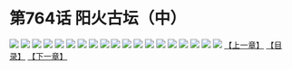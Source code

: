 # 第764话 阳火古坛（中）
![](https://mhpic.xiaomingtaiji.net/comic/D/斗破苍穹/第764话F1_262430/1.jpg-zymk.middle.webp)
![](https://mhpic.xiaomingtaiji.net/comic/D/斗破苍穹/第764话F1_262430/2.jpg-zymk.middle.webp)
![](https://mhpic.xiaomingtaiji.net/comic/D/斗破苍穹/第764话F1_262430/3.jpg-zymk.middle.webp)
![](https://mhpic.xiaomingtaiji.net/comic/D/斗破苍穹/第764话F1_262430/4.jpg-zymk.middle.webp)
![](https://mhpic.xiaomingtaiji.net/comic/D/斗破苍穹/第764话F1_262430/5.jpg-zymk.middle.webp)
![](https://mhpic.xiaomingtaiji.net/comic/D/斗破苍穹/第764话F1_262430/6.jpg-zymk.middle.webp)
![](https://mhpic.xiaomingtaiji.net/comic/D/斗破苍穹/第764话F1_262430/7.jpg-zymk.middle.webp)
![](https://mhpic.xiaomingtaiji.net/comic/D/斗破苍穹/第764话F1_262430/8.jpg-zymk.middle.webp)
![](https://mhpic.xiaomingtaiji.net/comic/D/斗破苍穹/第764话F1_262430/9.jpg-zymk.middle.webp)
![](https://mhpic.xiaomingtaiji.net/comic/D/斗破苍穹/第764话F1_262430/10.jpg-zymk.middle.webp)
![](https://mhpic.xiaomingtaiji.net/comic/D/斗破苍穹/第764话F1_262430/11.jpg-zymk.middle.webp)
![](https://mhpic.xiaomingtaiji.net/comic/D/斗破苍穹/第764话F1_262430/12.jpg-zymk.middle.webp)
![](https://mhpic.xiaomingtaiji.net/comic/D/斗破苍穹/第764话F1_262430/13.jpg-zymk.middle.webp)
![](https://mhpic.xiaomingtaiji.net/comic/D/斗破苍穹/第764话F1_262430/14.jpg-zymk.middle.webp)
![](https://mhpic.xiaomingtaiji.net/comic/D/斗破苍穹/第764话F1_262430/15.jpg-zymk.middle.webp)
![](https://mhpic.xiaomingtaiji.net/comic/D/斗破苍穹/第764话F1_262430/16.jpg-zymk.middle.webp)
![](https://mhpic.xiaomingtaiji.net/comic/D/斗破苍穹/第764话F1_262430/17.jpg-zymk.middle.webp)
![](https://mhpic.xiaomingtaiji.net/comic/D/斗破苍穹/第764话F1_262430/18.jpg-zymk.middle.webp)
![](https://mhpic.xiaomingtaiji.net/comic/D/斗破苍穹/第764话F1_262430/19.jpg-zymk.middle.webp)
[【上一章】](./767.md)
[【目录】](./READMD.md)
[【下一章】](./769.md)
